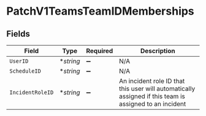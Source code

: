 # PatchV1TeamsTeamIDMemberships


## Fields

| Field                                                                                                  | Type                                                                                                   | Required                                                                                               | Description                                                                                            |
| ------------------------------------------------------------------------------------------------------ | ------------------------------------------------------------------------------------------------------ | ------------------------------------------------------------------------------------------------------ | ------------------------------------------------------------------------------------------------------ |
| `UserID`                                                                                               | **string*                                                                                              | :heavy_minus_sign:                                                                                     | N/A                                                                                                    |
| `ScheduleID`                                                                                           | **string*                                                                                              | :heavy_minus_sign:                                                                                     | N/A                                                                                                    |
| `IncidentRoleID`                                                                                       | **string*                                                                                              | :heavy_minus_sign:                                                                                     | An incident role ID that this user will automatically assigned if this team is assigned to an incident |